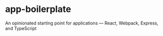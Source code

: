 # app-boilerplate
An opinionated starting point for applications — React, Webpack, Express, and TypeScript
